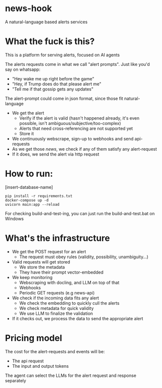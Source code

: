 # news-hook
A natural-language based alerts services

# What the fuck is this?

This is a platform for serving alerts, focused on AI agents

The alerts requests come in what we call "alert prompts". Just like you'd say on whatsapp:

- "Hey wake me up right before the game"
- "Hey, if Trump does do that please alert me"
- "Tell me if that gossip gets any updates"

The alert-prompt could come in json format, since those fit natural-language

- We get the alert
    - Verify if the alert is valid (hasn't happened already, it's even possible, isn't ambiguous/subjective/too-complex)
    - Alerts that need cross-referencing are not supported yet
    - Store it
- We continuously webscrape, sign-up to webhooks and send api-requests
- As we get those _news_, we check if any of them satisfy any alert-request
- If it does, we send the alert via http request

# How to run:

[insert-database-name]

```
pip install -r requirements.txt
docker-compose up -d
uvicorn main:app --reload
```

For checking build-and-test-ing, you can just run the build-and-test.bat on Windows

# What's the infrastructure

- We get the POST request for an alert
    - The request must obey rules (validity, possibility, unambiguity...)
- Valid requests will get stored
    - We store the metadata
    - They have their prompt vector-embedded
- We keep monitoring
    - Webscraping with docling, and LLM on top of that
    - Webhooks
    - Periodic GET requests (e.g news-api)
- We check if the incoming data fits any alert
    - We check the embedding to quickly cull the alerts
    - We check metadata for quick validity
    - We use LLM to finalize the validation
- If it checks out, we process the data to send the appropriate alert

# Pricing model

The cost for the alert-requests and events will be:
- The api request
- The input and output tokens

The agent can select the LLMs for the alert request and response separately